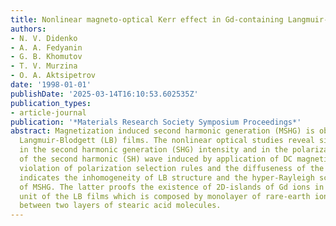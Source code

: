 ```yaml
---
title: Nonlinear magneto-optical Kerr effect in Gd-containing Langmuir-Blodgett films
authors:
- N. V. Didenko
- A. A. Fedyanin
- G. B. Khomutov
- T. V. Murzina
- O. A. Aktsipetrov
date: '1998-01-01'
publishDate: '2025-03-14T16:10:53.602535Z'
publication_types:
- article-journal
publication: '*Materials Research Society Symposium Proceedings*'
abstract: Magnetization induced second harmonic generation (MSHG) is observed in Gd-containing
  Langmuir-Blodgett (LB) films. The nonlinear optical studies reveal significant alterations
  in the second harmonic generation (SHG) intensity and in the polarization and phase
  of the second harmonic (SH) wave induced by application of DC magnetic field. The
  violation of polarization selection rules and the diffuseness of the MSHG intensity
  indicates the inhomogeneity of LB structure and the hyper-Rayleigh scattering mechanism
  of MSHG. The latter proofs the existence of 2D-islands of Gd ions in the structural
  unit of the LB films which is composed by monolayer of rare-earth ions compressed
  between two layers of stearic acid molecules.
---
```

